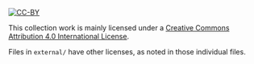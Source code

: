 [![CC-BY]][Creative Commons Attribution 4.0 International License]

This collection work is mainly licensed under a [Creative Commons Attribution 4.0 International License].

Files in `external/` have other licenses, as noted in those individual files.

<!-- Icons, Logos and Badges -->

[CC-BY]:
    <https://i.creativecommons.org/l/by/4.0/80x15.png>
    "Creative Commons Attribution 4.0 International License"

[Creative Commons Attribution 4.0 International License]:
    <http://creativecommons.org/licenses/by/4.0/>
    "Creative Commons Attribution 4.0 International License"
